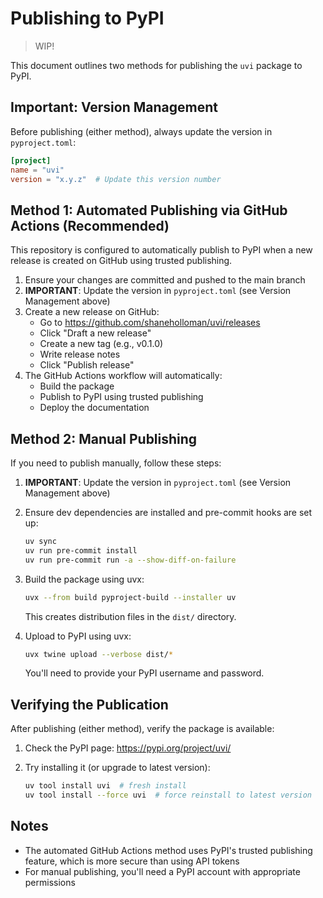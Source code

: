 # Publishing to PyPI

> WIP!

This document outlines two methods for publishing the `uvi` package to PyPI.

## Important: Version Management

Before publishing (either method), always update the version in `pyproject.toml`:

```toml
[project]
name = "uvi"
version = "x.y.z"  # Update this version number
```

## Method 1: Automated Publishing via GitHub Actions (Recommended)

This repository is configured to automatically publish to PyPI when a new release is created on GitHub using trusted publishing.

1. Ensure your changes are committed and pushed to the main branch
2. **IMPORTANT**: Update the version in `pyproject.toml` (see Version Management above)
3. Create a new release on GitHub:
   - Go to <https://github.com/shaneholloman/uvi/releases>
   - Click "Draft a new release"
   - Create a new tag (e.g., v0.1.0)
   - Write release notes
   - Click "Publish release"
4. The GitHub Actions workflow will automatically:
   - Build the package
   - Publish to PyPI using trusted publishing
   - Deploy the documentation

## Method 2: Manual Publishing

If you need to publish manually, follow these steps:

1. **IMPORTANT**: Update the version in `pyproject.toml` (see Version Management above)

2. Ensure dev dependencies are installed and pre-commit hooks are set up:

   ```bash
   uv sync
   uv run pre-commit install
   uv run pre-commit run -a --show-diff-on-failure
   ```

3. Build the package using uvx:

   ```bash
   uvx --from build pyproject-build --installer uv
   ```

   This creates distribution files in the `dist/` directory.

4. Upload to PyPI using uvx:

   ```bash
   uvx twine upload --verbose dist/*
   ```

   You'll need to provide your PyPI username and password.

## Verifying the Publication

After publishing (either method), verify the package is available:

1. Check the PyPI page: <https://pypi.org/project/uvi/>
2. Try installing it (or upgrade to latest version):

   ```bash
   uv tool install uvi  # fresh install
   uv tool install --force uvi  # force reinstall to latest version
   ```

## Notes

- The automated GitHub Actions method uses PyPI's trusted publishing feature, which is more secure than using API tokens
- For manual publishing, you'll need a PyPI account with appropriate permissions
